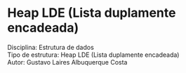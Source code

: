 # Heap LDE (Lista duplamente encadeada)

Disciplina: Estrutura de dados <br>  Tipo de estrutura: Heap LDE (Lista duplamente encadeada) <br>Autor: Gustavo Laires Albuquerque Costa
